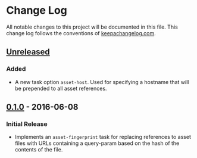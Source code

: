 # Change Log
All notable changes to this project will be documented in this
file. This change log follows the conventions
of [keepachangelog.com](http://keepachangelog.com/).


## [Unreleased]

[Unreleased]: https://github.com/AdamFrey/boot-asset-fingerprint/compare/0.1.0...HEAD
### Added

- A new task option `asset-host`. Used for specifying a hostname that
  will be prepended to all asset references.

## [0.1.0] - 2016-06-08
### Initial Release

- Implements an `asset-fingerprint` task for replacing references to
  asset files with URLs containing a query-param based on the hash of
  the contents of the file.

[0.1.0]: https://github.com/AdamFrey/boot-asset-fingerprint/compare/d01ad09...0.1.0
